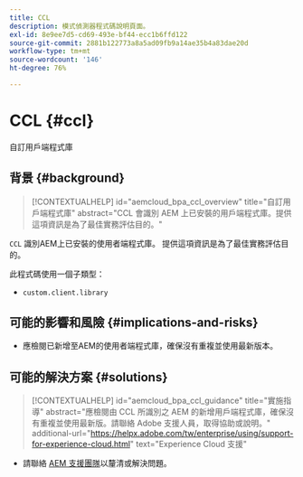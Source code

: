 ```yaml
---
title: CCL
description: 模式偵測器程式碼說明頁面。
exl-id: 8e9ee7d5-cd69-493e-bf44-ecc1b6ffd122
source-git-commit: 2881b122773a8a5ad09fb9a14ae35b4a83dae20d
workflow-type: tm+mt
source-wordcount: '146'
ht-degree: 76%

---
```


# CCL {#ccl}

自訂用戶端程式庫

## 背景 {#background}

>[!CONTEXTUALHELP]
>id="aemcloud_bpa_ccl_overview"
>title="自訂用戶端程式庫"
>abstract="CCL 會識別 AEM 上已安裝的用戶端程式庫。提供這項資訊是為了最佳實務評估目的。"

`CCL` 識別AEM上已安裝的使用者端程式庫。 提供這項資訊是為了最佳實務評估目的。

此程式碼使用一個子類型：

* `custom.client.library`

## 可能的影響和風險 {#implications-and-risks}

* 應檢閱已新增至AEM的使用者端程式庫，確保沒有重複並使用最新版本。

## 可能的解決方案 {#solutions}

>[!CONTEXTUALHELP]
>id="aemcloud_bpa_ccl_guidance"
>title="實施指導"
>abstract="應檢閱由 CCL 所識別之 AEM 的新增用戶端程式庫，確保沒有重複並使用最新版。請聯絡 Adobe 支援人員，取得協助或說明。"
>additional-url="https://helpx.adobe.com/tw/enterprise/using/support-for-experience-cloud.html" text="Experience Cloud 支援"

* 請聯絡 [AEM 支援團隊](https://helpx.adobe.com/tw/enterprise/using/support-for-experience-cloud.html)以釐清或解決問題。
